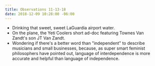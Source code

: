 ```yaml
---
title: Observations 11-13-18
date: 2018-12-09 10:28:00 -06:00
---
```


- Drinking that sweet, sweet LaGuardia airport water.
- On the plane, the Yeti Coolers short ad-doc featuring Townes Van Zandt's son JT Van Zandt.
- Wondering if there's a better word than "independent" to describe musicians and small businesses, because, as super smart feminist philosophers have pointed out, language of interdependence is more accurate and helpful than language of independence.
